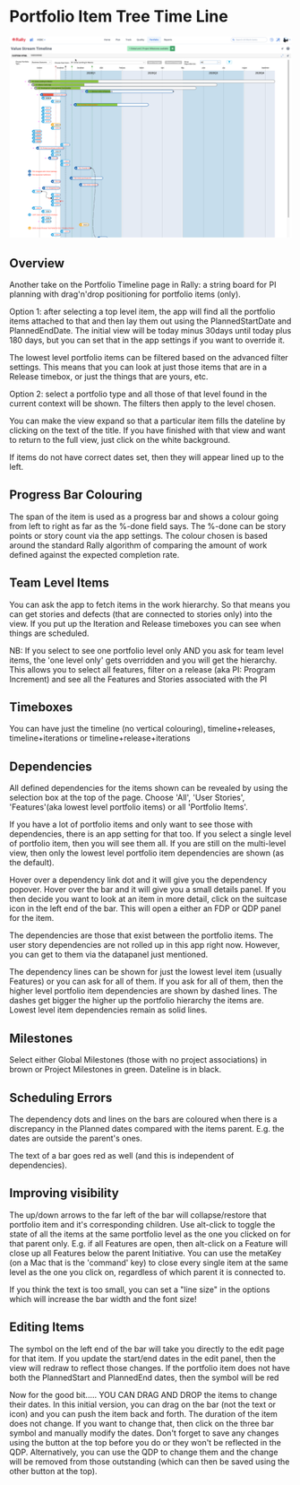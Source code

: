 Portfolio Item Tree Time Line
=====================================

![alt text](https://github.com/nikantonelli/PortfolioItemTimeLine/blob/master/Images/overview.png)

## Overview

Another take on the Portfolio Timeline page in Rally: a string board for PI planning with drag'n'drop positioning for portfolio items (only). 

Option 1: after selecting a top level item, the app will find all the portfolio items attached to that and then lay them out using the PlannedStartDate and PlannedEndDate. The initial view will be today minus 30days until today plus 180 days, but you can set that in the app settings if you want to override it.

The lowest level portfolio items can be filtered based on the advanced filter settings. This means that you can look at just those items that are in a Release timebox, or just the things that are yours, etc.

Option 2: select a portfolio type and all those of that level found in the current context will be shown. The filters then apply to the level chosen.

You can make the view expand so that a particular item fills the dateline by clicking on the text of the title.  If you have finished with that view and want to return to the full view, just click on the white background.

If items do not have correct dates set, then they will appear lined up to the left.

## Progress Bar Colouring

The span of the item is used as a progress bar and shows a colour going from left to right as far as the %-done field says. The %-done can be story points or story count via the app settings. The colour chosen is based around the standard Rally algorithm of comparing the amount of work defined against the expected completion rate.

## Team Level Items

You can ask the app to fetch items in the work hierarchy. So that means you can get stories and defects (that are connected to stories only) into the view. If you put up the Iteration and Release timeboxes you can see  when things are scheduled.

NB: If you select to see one portfolio level only AND you ask for team level items, the 'one level only' gets overridden and you will get the hierarchy. This allows you to select all features, filter on a release (aka PI: Program Increment) and see all the Features and Stories associated with the PI

## Timeboxes

You can have just the timeline (no vertical colouring), timeline+releases, timeline+iterations or  timeline+release+iterations

## Dependencies

All defined dependencies for the items shown can be revealed by using the selection box at the top of the page. Choose 'All', 'User Stories', 'Features'(aka lowest level portfolio items) or all 'Portfolio Items'.

If you have a lot of portfolio items and only want to see those with dependencies, there is an app setting for that too. If you select a single level of portfolio item, then you will see them all. If you are still on the multi-level view, then only the lowest level portfolio item dependencies are shown (as the default).

Hover over a dependency link dot and it will give you the dependency popover. Hover over the bar and it will give you a small details panel. If you then decide you want to look at an item in more detail, click on the suitcase icon in the left end of the bar. This will open a either an FDP or QDP panel for the item. 

The dependencies are those that exist between the portfolio items. The user story dependencies are not rolled up in this app right now. However, you can get to them via the datapanel just mentioned.

The dependency lines can be shown for just the lowest level item (usually Features) or you can ask for all of them. If you ask for all of them, then the higher level portfolio item dependencies are shown by dashed lines. The dashes get bigger the higher up the portfolio hierarchy the items are. Lowest level item dependencies remain as solid lines.

## Milestones

Select either Global Milestones (those with no project associations) in brown or Project Milestones in green. Dateline is in black.

## Scheduling Errors

The dependency dots and lines on the bars are coloured when there is a discrepancy in the Planned dates compared with the items parent. E.g. the dates are outside the parent's ones. 

The text of a bar goes red as well (and this is independent of dependencies).

## Improving visibility

The up/down arrows to the far left of the bar will collapse/restore that portfolio item and it's corresponding children. Use alt-click to toggle the state of all the items at the same portfolio level as the one you clicked on for that parent only. E.g. if all Features are open, then alt-click on a Feature will close up all Features below the parent Initiative. You can use the metaKey (on a Mac that is the 'command' key) to close every single item at the same level as the one you click on, regardless of which parent it is connected to.

If you think the text is too small, you can set a "line size" in the options which will increase the bar width and the font size!

## Editing Items

The symbol on the left end of the bar will take you directly to the edit page for that item. If you update the start/end dates in the edit panel, then the view will redraw to reflect those changes. If the portfolio item does not have both the PlannedStart and PlannedEnd dates, then the symbol will be red

Now for the good bit..... YOU CAN DRAG AND DROP the items to change their dates. In this initial version, you can drag on the bar (not the text or icon) and you can push the item back and forth. The duration of the item does not change. If you want to change that, then click on the three bar symbol and manually modify the dates. Don't forget to save any changes using the button at the top before you do or they won't be reflected in the QDP. Alternatively, you can use the QDP to change them and the change will be removed from those outstanding (which can then be saved using the other button at the top).
